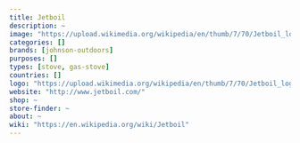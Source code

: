 ```yaml
---
title: Jetboil
description: ~
image: "https://upload.wikimedia.org/wikipedia/en/thumb/7/70/Jetboil_logo.jpg/220px-Jetboil_logo.jpg"
categories: []
brands: [johnson-outdoors]
purposes: []
types: [stove, gas-stove]
countries: []
logo: "https://upload.wikimedia.org/wikipedia/en/thumb/7/70/Jetboil_logo.jpg/220px-Jetboil_logo.jpg"
website: "http://www.jetboil.com/"
shop: ~
store-finder: ~
about: ~
wiki: "https://en.wikipedia.org/wiki/Jetboil"
---
```

